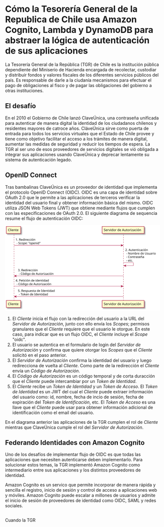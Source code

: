 # Cómo la Tesorería General de la Republica de Chile usa Amazon Cognito, Lambda y DynamoDB para abstraer la lógica de autenticación de sus aplicaciones

La Tesorería General de la República (TGR) de Chile es la institución pública dependiente del Miniserio de Hacienda encargada de recolectar, custodiar y distribuir fondos y valores fiscales de los diferentes servicios públicos del país. Es responsable de darle a la ciudanía mecanismos para efectuar el pago de obligaciones al fisco y de pagar las obligaciones del gobierno a otras instituciones.

## El desafío

En el 2010 el Gobierno de Chile lanzó ClaveÚnica, una contraseña unificada para autenticar de manera digital la identidad de los ciudadanos chilenos y residentes mayores de catroce años. CláveÚnica sirve como puerta de entrada para todos los servicios virtuales que el Estado de Chile provee y tiene como objetivo facilitar el acceso a los trámites de manera digital,  aumentar las medidas de seguridad  y reducir los tiempos de espera. La TGR al ser uno de esos proveedores de servicios digitales se vió obligada a integrar sus aplicaciones usando ClaveÚnica y deprecar lentamente su sistema de autenticación legado.

## OpenID Connect

Tras bambalinas ClaveÚnica es un proveedor de identidad que implementa el protocolo OpenID Connect (OIDC). OIDC es una capa de identidad sobre OAuth 2.0 que le permite a las aplicaciones de terceros verificar la identidad del usuario final y obtener información básica del mismo. OIDC utiliza JSON Web Tokens (JWT) que obtiene mediante flujos que cumplen con las especificaciones de OAuth 2.0. El siguiente diagrama de sequencia resume el flujo de autenticación OIDC:

![Flujo OIDC](oidc.svg)

1. El *Cliente* inicia el flujo con la redirección del usuario a la URL del *Servidor de Autorización*, junto con ello envía los *Scopes*;  permisos granulares que el *Cliente* requiere que el usuario le otorgue. En este caso, para indicar que es un flujo OIDC, el *Cliente* incluye el *Scope* "oidc".
2. El usuario se autentica en el formulario de login del *Servidor de Autorización* y confirma que quiere otorgar los *Scopes* que el *Cliente* solicitó en el paso anterior.
3. El *Servidor de Autorización* confirma la identidad del usuario y luego redirecciona de vuelta al *Cliente*. Como parte de la redirección el *Cliente* envía un *Código de Autorización*.
4. El *Código de Autorización* es un código temporal y de corta duracción que el *Cliente* puede intercambiar por un *Token de Identidad*.
5. El *Cliente* recibe un *Token de Identidad* y un *Token de Acceso*. El *Token de Identidad* es un JWT del cual el *Cliente* puede extraer información del usuario como: id, nombre, fecha de incio de sesión, fecha de expiración del *Token de Identificación*, etc. El *Token de Acceso* es una llave que el *Cliente* puede usar para obtener información adicional de identificación como el email del usuario.

En el diagrama anterior las aplicaciones de la TGR cumplen el rol de *Cliente* mientras que ClaveÚnica cumple el rol del *Servidor de Autorización*. 

## Federando Identidades con Amazon Cognito

Uno de los desafíos de implementar flujo de OIDC es que todas las aplicaciones que necesiten autenticarse deben implementarlo. Para solucionar estos temas, la TGR implementó Amazon Cognito como intermediario entre sus aplicaciones y los distintos proveedores de identidad.

Amazon Cognito es un servico que permite incorporar de manera rápida y sencilla el registro, inicio de sesión y control de acceso a aplicaciones web y móviles. Amazon Cognito puede escalar a millones de usuarios y admite el inicio de sesión de proveedores de identidad como OIDC, SAML y redes sociales.

## 

Cuando la TGR 
